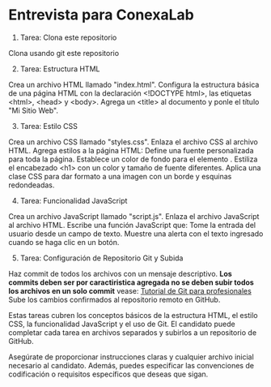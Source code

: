 # Entrevista para ConexaLab

1. Tarea: Clona este repositorio

Clona usando git este repositorio

2. Tarea: Estructura HTML

Crea un archivo HTML llamado "index.html".
Configura la estructura básica de una página HTML con la declaración \<\!DOCTYPE html\>, las etiquetas \<html\>, \<head\> y \<body\>.
Agrega un \<title\> al documento y ponle el título "Mi Sitio Web".

3. Tarea: Estilo CSS

Crea un archivo CSS llamado "styles.css".
Enlaza el archivo CSS al archivo HTML.
Agrega estilos a la página HTML:
Define una fuente personalizada para toda la página.
Establece un color de fondo para el elemento <body>.
Estiliza el encabezado \<h1\> con un color y tamaño de fuente diferentes.
Aplica una clase CSS para dar formato a una imagen con un borde y esquinas redondeadas.

4. Tarea: Funcionalidad JavaScript

Crea un archivo JavaScript llamado "script.js".
Enlaza el archivo JavaScript al archivo HTML.
Escribe una función JavaScript que:
Tome la entrada del usuario desde un campo de texto.
Muestre una alerta con el texto ingresado cuando se haga clic en un botón.

5. Tarea: Configuración de Repositorio Git y Subida

Haz commit de todos los archivos con un mensaje descriptivo. **Los commits deben ser por caractiristica agregada no se deben subir todos los archivos en un solo commit** vease: [Tutorial de Git para profesionales](https://www.youtube.com/watch?v=Uszj_k0DGsg&t=441s&pp=ugMGCgJlcxABugUEEgJlc8oFBGdpdCA%3D)
Sube los cambios confirmados al repositorio remoto en GitHub.

Estas tareas cubren los conceptos básicos de la estructura HTML, el estilo CSS, la funcionalidad JavaScript y el uso de Git. El candidato puede completar cada tarea en archivos separados y subirlos a un repositorio de GitHub.

Asegúrate de proporcionar instrucciones claras y cualquier archivo inicial necesario al candidato. Además, puedes especificar las convenciones de codificación o requisitos específicos que deseas que sigan.
